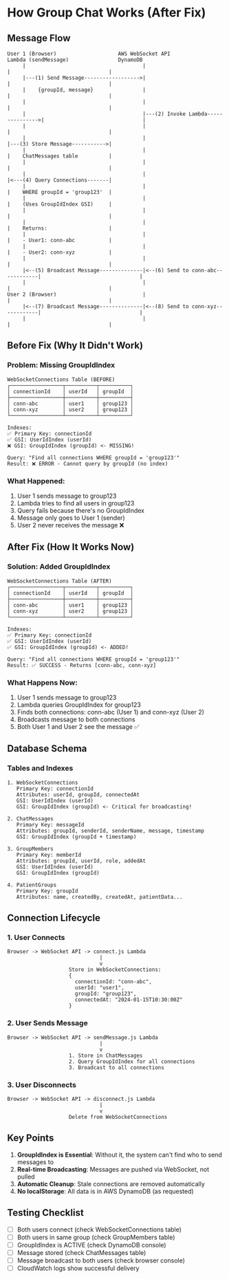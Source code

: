 # How Group Chat Works (After Fix)

## Message Flow

```
User 1 (Browser)                    AWS WebSocket API                    Lambda (sendMessage)                DynamoDB
     |                                      |                                    |                                |
     |---(1) Send Message------------------>|                                    |                                |
     |    {groupId, message}                |                                    |                                |
     |                                      |                                    |                                |
     |                                      |---(2) Invoke Lambda--------------->|                                |
     |                                      |                                    |                                |
     |                                      |                                    |---(3) Store Message----------->|
     |                                      |                                    |    ChatMessages table          |
     |                                      |                                    |                                |
     |                                      |                                    |<---(4) Query Connections-------|
     |                                      |                                    |    WHERE groupId = 'group123'  |
     |                                      |                                    |    (Uses GroupIdIndex GSI)     |
     |                                      |                                    |                                |
     |                                      |                                    |    Returns:                    |
     |                                      |                                    |    - User1: conn-abc           |
     |                                      |                                    |    - User2: conn-xyz           |
     |                                      |                                    |                                |
     |<--(5) Broadcast Message--------------|<--(6) Send to conn-abc------------|                                |
     |                                      |                                    |                                |
User 2 (Browser)                            |                                    |                                |
     |<--(7) Broadcast Message--------------|<--(8) Send to conn-xyz------------|                                |
     |                                      |                                    |                                |
```

## Before Fix (Why It Didn't Work)

### Problem: Missing GroupIdIndex

```
WebSocketConnections Table (BEFORE)
┌─────────────────┬──────────┬──────────┐
│ connectionId    │ userId   │ groupId  │
├─────────────────┼──────────┼──────────┤
│ conn-abc        │ user1    │ group123 │
│ conn-xyz        │ user2    │ group123 │
└─────────────────┴──────────┴──────────┘

Indexes:
✅ Primary Key: connectionId
✅ GSI: UserIdIndex (userId)
❌ GSI: GroupIdIndex (groupId) <- MISSING!

Query: "Find all connections WHERE groupId = 'group123'"
Result: ❌ ERROR - Cannot query by groupId (no index)
```

### What Happened:
1. User 1 sends message to group123
2. Lambda tries to find all users in group123
3. Query fails because there's no GroupIdIndex
4. Message only goes to User 1 (sender)
5. User 2 never receives the message ❌

## After Fix (How It Works Now)

### Solution: Added GroupIdIndex

```
WebSocketConnections Table (AFTER)
┌─────────────────┬──────────┬──────────┐
│ connectionId    │ userId   │ groupId  │
├─────────────────┼──────────┼──────────┤
│ conn-abc        │ user1    │ group123 │
│ conn-xyz        │ user2    │ group123 │
└─────────────────┴──────────┴──────────┘

Indexes:
✅ Primary Key: connectionId
✅ GSI: UserIdIndex (userId)
✅ GSI: GroupIdIndex (groupId) <- ADDED!

Query: "Find all connections WHERE groupId = 'group123'"
Result: ✅ SUCCESS - Returns [conn-abc, conn-xyz]
```

### What Happens Now:
1. User 1 sends message to group123
2. Lambda queries GroupIdIndex for group123
3. Finds both connections: conn-abc (User 1) and conn-xyz (User 2)
4. Broadcasts message to both connections
5. Both User 1 and User 2 see the message ✅

## Database Schema

### Tables and Indexes

```
1. WebSocketConnections
   Primary Key: connectionId
   Attributes: userId, groupId, connectedAt
   GSI: UserIdIndex (userId)
   GSI: GroupIdIndex (groupId) <- Critical for broadcasting!

2. ChatMessages
   Primary Key: messageId
   Attributes: groupId, senderId, senderName, message, timestamp
   GSI: GroupIdIndex (groupId + timestamp)

3. GroupMembers
   Primary Key: memberId
   Attributes: groupId, userId, role, addedAt
   GSI: UserIdIndex (userId)
   GSI: GroupIdIndex (groupId)

4. PatientGroups
   Primary Key: groupId
   Attributes: name, createdBy, createdAt, patientData...
```

## Connection Lifecycle

### 1. User Connects
```
Browser -> WebSocket API -> connect.js Lambda
                              |
                              v
                    Store in WebSocketConnections:
                    {
                      connectionId: "conn-abc",
                      userId: "user1",
                      groupId: "group123",
                      connectedAt: "2024-01-15T10:30:00Z"
                    }
```

### 2. User Sends Message
```
Browser -> WebSocket API -> sendMessage.js Lambda
                              |
                              v
                    1. Store in ChatMessages
                    2. Query GroupIdIndex for all connections
                    3. Broadcast to all connections
```

### 3. User Disconnects
```
Browser -> WebSocket API -> disconnect.js Lambda
                              |
                              v
                    Delete from WebSocketConnections
```

## Key Points

1. **GroupIdIndex is Essential**: Without it, the system can't find who to send messages to
2. **Real-time Broadcasting**: Messages are pushed via WebSocket, not pulled
3. **Automatic Cleanup**: Stale connections are removed automatically
4. **No localStorage**: All data is in AWS DynamoDB (as requested)

## Testing Checklist

- [ ] Both users connect (check WebSocketConnections table)
- [ ] Both users in same group (check GroupMembers table)
- [ ] GroupIdIndex is ACTIVE (check DynamoDB console)
- [ ] Message stored (check ChatMessages table)
- [ ] Message broadcast to both users (check browser console)
- [ ] CloudWatch logs show successful delivery
